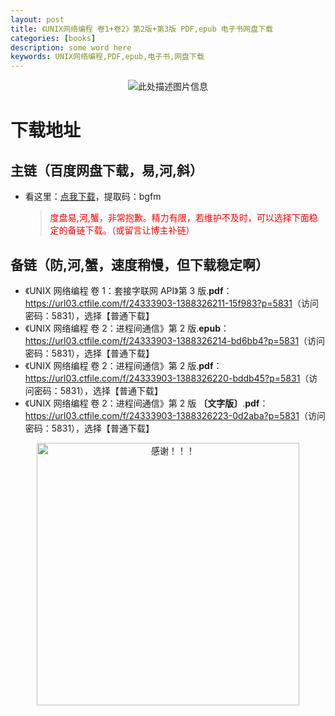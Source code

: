 ```yaml
---
layout: post
title: 《UNIX网络编程 卷1+卷2》第2版+第3版 PDF,epub 电子书网盘下载
categories: [books]
description: some word here
keywords: UNIX网络编程,PDF,epub,电子书,网盘下载
---
```


<div align="center"><img src="https://qweree.cn/wp-content/uploads/2024/10/unix-wang-luo-bian-cheng-tuya.jpg" alt="此处描述图片信息"></div>

# 下载地址

## 主链（百度网盘下载，易,河,斜）

- 看这里：[点我下载](https://pan.baidu.com/s/1iMXUbSbtZQZjDcqDmnWUyw?pwd=bgfm)，提取码：bgfm

  > <p style="color:red" >度盘易,河,蟹，非常抱歉。精力有限，若维护不及时，可以选择下面稳定的备链下载。（或留言让博主补链）</p>

## 备链（防,河,蟹，速度稍慢，但下载稳定啊）

- 《UNIX 网络编程 卷 1：套接字联网 API》第 3 版.**pdf**：<https://url03.ctfile.com/f/24333903-1388326211-15f983?p=5831>（访问密码：5831），选择【普通下载】
- 《UNIX 网络编程 卷 2：进程间通信》第 2 版.**epub**：<https://url03.ctfile.com/f/24333903-1388326214-bd6bb4?p=5831>（访问密码：5831），选择【普通下载】
- 《UNIX 网络编程 卷 2：进程间通信》第 2 版.**pdf**：<https://url03.ctfile.com/f/24333903-1388326220-bddb45?p=5831>（访问密码：5831），选择【普通下载】
- 《UNIX 网络编程 卷 2：进程间通信》第 2 版 **〔文字版〕**.**pdf**：<https://url03.ctfile.com/f/24333903-1388326223-0d2aba?p=5831>（访问密码：5831），选择【普通下载】

<div align="center"><img src="https://pic.imgdb.cn/item/6707df6bd29ded1a8ce37031.gif" alt="感谢！！！" width="420px" height="auto"/></div>
